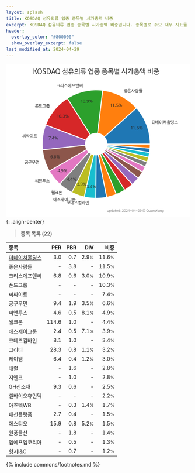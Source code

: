 ```yaml
---
layout: splash
title: KOSDAQ 섬유의류 업종 종목별 시가총액 비중
excerpt: KOSDAQ 섬유의류 업종 종목별 시가총액 비중입니다. 종목별로 주요 재무 지표를 함께 표시합니다.
header:
  overlay_color: "#800000"
  show_overlay_excerpt: false
last_modified_at: 2024-04-29
---
```



![KOSDAQ 섬유의류 업종 종목별 시가총액 비중](/stats/sector/images/kosdaq_업종_섬유의류_종목.png){: .align-center}


> **종목 목록 (22)**<a id="list"></a>

| **종목** | **PER** | **PBR** | **DIV** | **비중** |
| :------- | ------: | ------: | ------: | -------: |
| [더네이쳐홀딩스](/298540/) | 3.0 | 0.7 | 2.9<small>%</small> | 11.6<small>%</small> |
| 좋은사람들 | - | 3.8 | - | 11.5<small>%</small> |
| 크리스에프앤씨 | 6.8 | 0.6 | 3.0<small>%</small> | 10.9<small>%</small> |
| 폰드그룹 | - | - | - | 10.3<small>%</small> |
| 씨싸이트 | - | - | - | 7.4<small>%</small> |
| 공구우먼 | 9.4 | 1.9 | 3.5<small>%</small> | 6.6<small>%</small> |
| 씨앤투스 | 4.6 | 0.5 | 8.1<small>%</small> | 4.9<small>%</small> |
| 웰크론 | 114.6 | 1.0 | - | 4.4<small>%</small> |
| 에스제이그룹 | 2.4 | 0.5 | 7.1<small>%</small> | 3.9<small>%</small> |
| 코데즈컴바인 | 8.1 | 1.0 | - | 3.4<small>%</small> |
| 그리티 | 28.3 | 0.8 | 1.1<small>%</small> | 3.2<small>%</small> |
| 케이엠 | 6.4 | 0.4 | 1.2<small>%</small> | 3.0<small>%</small> |
| 배럴 | - | 1.6 | - | 2.8<small>%</small> |
| 지엔코 | - | 1.0 | - | 2.8<small>%</small> |
| GH신소재 | 9.3 | 0.6 | - | 2.5<small>%</small> |
| 셀바이오휴먼텍 | - | - | - | 2.2<small>%</small> |
| 아즈텍WB | - | 0.3 | 1.4<small>%</small> | 1.7<small>%</small> |
| 패션플랫폼 | 2.7 | 0.4 | - | 1.5<small>%</small> |
| 에스티오 | 15.9 | 0.8 | 5.2<small>%</small> | 1.5<small>%</small> |
| 원풍물산 | - | 1.8 | - | 1.4<small>%</small> |
| 엠에프엠코리아 | - | 0.5 | - | 1.3<small>%</small> |
| 형지I&C | - | 0.7 | - | 1.2<small>%</small> |

{% include commons/footnotes.md %}